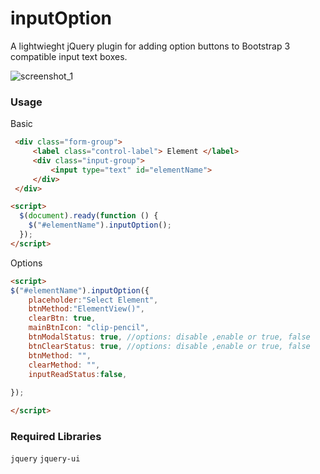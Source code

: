 # inputOption

A lightwieght jQuery plugin for adding option buttons to Bootstrap 3 compatible input text boxes.

![screenshot_1](https://user-images.githubusercontent.com/16623041/36778634-54bac9f6-1c93-11e8-8bab-2f87345807cd.png)

### Usage

Basic
```html
 <div class="form-group">
     <label class="control-label"> Element </label>
     <div class="input-group">         
         <input type="text" id="elementName">
     </div>
 </div>
```
```html
<script>
  $(document).ready(function () {
    $("#elementName").inputOption();
  });
</script>
```
Options

```html
<script>
$("#elementName").inputOption({
    placeholder:"Select Element",
    btnMethod:"ElementView()",
    clearBtn: true,
    mainBtnIcon: "clip-pencil",
    btnModalStatus: true, //options: disable ,enable or true, false
    btnClearStatus: true, //options: disable ,enable or true, false
    btnMethod: "", 
    clearMethod: "",
    inputReadStatus:false,
    
});

</script>
```
### Required Libraries
`jquery`
`jquery-ui`
